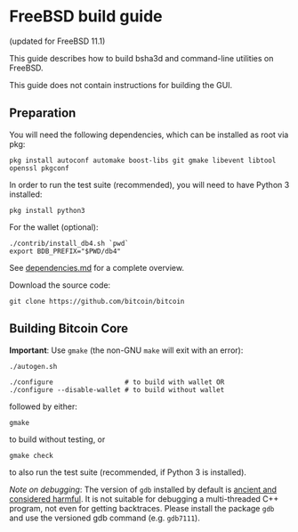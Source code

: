 FreeBSD build guide
======================
(updated for FreeBSD 11.1)

This guide describes how to build bsha3d and command-line utilities on FreeBSD.

This guide does not contain instructions for building the GUI.

## Preparation

You will need the following dependencies, which can be installed as root via pkg:

```
pkg install autoconf automake boost-libs git gmake libevent libtool openssl pkgconf
```

In order to run the test suite (recommended), you will need to have Python 3 installed:

```
pkg install python3
```

For the wallet (optional):
```
./contrib/install_db4.sh `pwd`
export BDB_PREFIX="$PWD/db4"
```

See [dependencies.md](dependencies.md) for a complete overview.

Download the source code:
```
git clone https://github.com/bitcoin/bitcoin
```

## Building Bitcoin Core

**Important**: Use `gmake` (the non-GNU `make` will exit with an error):

```
./autogen.sh

./configure                  # to build with wallet OR
./configure --disable-wallet # to build without wallet
```

followed by either:

```
gmake
```

to build without testing, or

```
gmake check
```

to also run the test suite (recommended, if Python 3 is installed).

*Note on debugging*: The version of `gdb` installed by default is [ancient and considered harmful](https://wiki.freebsd.org/GdbRetirement).
It is not suitable for debugging a multi-threaded C++ program, not even for getting backtraces. Please install the package `gdb` and
use the versioned gdb command (e.g. `gdb7111`).

